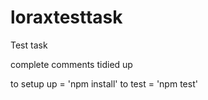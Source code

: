 # loraxtesttask
Test task 

complete
comments tidied up

to setup up = 'npm install'
to test = 'npm test'
